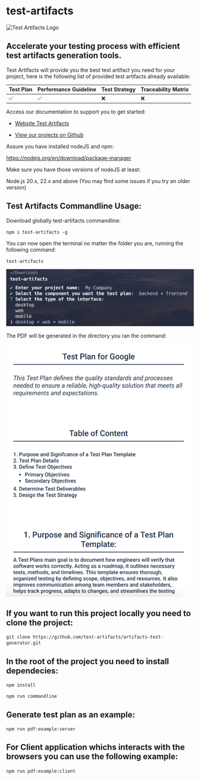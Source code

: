 # test-artifacts

<img src="test-artifacts.jpeg" alt="Test Artifacts Logo" style="width:25%; height:auto;">

## Accelerate your testing process with efficient test artifacts generation tools.

Test Artifacts will provide you the best test artifact you need for your project, here is the following list of provided test artifacts already available:

|Test Plan|Performance Guideline|Test Strategy|Traceability Matrix|
|---|---|---|---|
|&#9989;|&#9989;|&#10060;|&#10060;|

Access our documentation to support you to get started:

* [Website Test Artifacts](https://test-artifacts.github.io/artifacts-test-site/)

* [View our projects on Github ](https://github.com/test-artifacts)

Assure you have installed nodeJS and npm:

https://nodejs.org/en/download/package-manager

Make sure you have those versions of nodeJS at least:

Node.js 20.x, 22.x and above (You may find some issues if you try an older version)

## Test Artifacts Commandline Usage:

Download globally test-artifacts commandline:

```
npm i test-artifacts -g
```

You can now open the terminal no matter the folder you are, running the following command:

```
test-artifacts
```

![plot](commandline-example.png)

The PDF will be generated in the directory you ran the command:

![plot](test-plan-example.png)


## If you want to run this project locally you need to clone the project: 

```
git clone https://github.com/test-artifacts/artifacts-test-generator.git
```

## In the root of the project you need to install dependecies:

```
npm install
```

```
npm run commandline
```

## Generate test plan as an example:

```
npm run pdf:example:server
```

## For Client application whichs interacts with the browsers you can use the following example:

```
npm run pdf:example:client
```